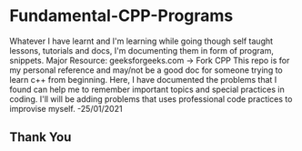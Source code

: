 # Fundamental-CPP-Programs
Whatever I have learnt and I'm learning while going though self taught lessons, tutorials and docs, I'm documenting them in form of program, snippets. Major Resource: geeksforgeeks.com -> Fork CPP
This repo is for my personal reference and may/not be a good doc for someone trying to learn c++ from beginning.
Here, I have documented the problems that I found can help me to remember important topics and special practices in coding.
I'll will be adding problems that uses professional code practices to improvise myself.
-25/01/2021

## Thank You
